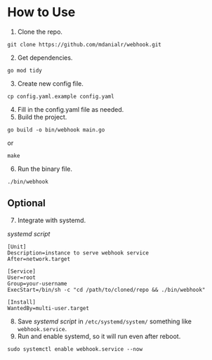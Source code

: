 # How to Use
1. Clone the repo.
```
git clone https://github.com/mdanialr/webhook.git
```
2. Get dependencies.
```
go mod tidy
```
3. Create new config file.
```
cp config.yaml.example config.yaml
```
4. Fill in the config.yaml file as needed.
5. Build the project.
```
go build -o bin/webhook main.go
```
or
```
make
```
6. Run the binary file.
```
./bin/webhook
```
## Optional
7. Integrate with systemd.

_systemd script_
```
[Unit]
Description=instance to serve webhook service
After=network.target

[Service]
User=root
Group=your-username
ExecStart=/bin/sh -c "cd /path/to/cloned/repo && ./bin/webhook"

[Install]
WantedBy=multi-user.target
```
8. Save _systemd script_ in `/etc/systemd/system/` something like `webhook.service`.
9. Run and enable systemd, so it will run even after reboot.
```
sudo systemctl enable webhook.service --now
```